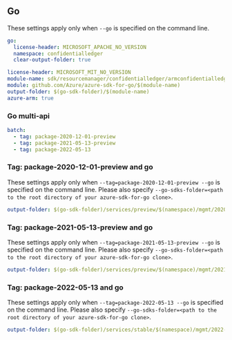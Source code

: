 ## Go

These settings apply only when `--go` is specified on the command line.

```yaml $(go) && !$(track2)
go:
  license-header: MICROSOFT_APACHE_NO_VERSION
  namespace: confidentialledger
  clear-output-folder: true
```

``` yaml $(go) && $(track2)
license-header: MICROSOFT_MIT_NO_VERSION
module-name: sdk/resourcemanager/confidentialledger/armconfidentialledger
module: github.com/Azure/azure-sdk-for-go/$(module-name)
output-folder: $(go-sdk-folder)/$(module-name)
azure-arm: true
```

### Go multi-api

``` yaml $(go) && $(multiapi)
batch:
  - tag: package-2020-12-01-preview
  - tag: package-2021-05-13-preview
  - tag: package-2022-05-13
```

### Tag: package-2020-12-01-preview and go

These settings apply only when `--tag=package-2020-12-01-preview --go` is specified on the command line.
Please also specify `--go-sdks-folder=<path to the root directory of your azure-sdk-for-go clone>`.

```yaml $(tag) == 'package-2020-12-01-preview' && $(go)
output-folder: $(go-sdk-folder)/services/preview/$(namespace)/mgmt/2020-12-01-preview/$(namespace)
```

### Tag: package-2021-05-13-preview and go

These settings apply only when `--tag=package-2021-05-13-preview --go` is specified on the command line.
Please also specify `--go-sdks-folder=<path to the root directory of your azure-sdk-for-go clone>`.

```yaml $(tag) == 'package-2021-05-13-preview' && $(go)
output-folder: $(go-sdk-folder)/services/preview/$(namespace)/mgmt/2021-05-13-preview/$(namespace)
```

### Tag: package-2022-05-13 and go

These settings apply only when `--tag=package-2022-05-13 --go` is specified on the command line.
Please also specify `--go-sdks-folder=<path to the root directory of your azure-sdk-for-go clone>`.

```yaml $(tag) == 'package-2021-05-13-preview' && $(go)
output-folder: $(go-sdk-folder)/services/stable/$(namespace)/mgmt/2022-05-13/$(namespace)
```